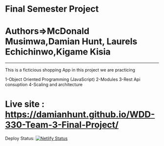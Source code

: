 # Final Semester Project 
# Authors=>McDonald Musimwa,Damian Hunt, Laurels Echichinwo,Kigame Kisia

-------------------------------------------------------------------------------------------------------------------------------
This is a ficticious shopping App in this project we are practicing 

1-Object Oriented Programming (JavaScript)
2-Modules
3-Rest Api consuption
4-Scaling and architecture

# Live site : https://damianhunt.github.io/WDD-330-Team-3-Final-Project/

Deploy Status: [![Netlify Status](https://api.netlify.com/api/v1/badges/6283ad9a-921a-4fe5-89f7-54db7a40ab05/deploy-status)](https://app.netlify.com/sites/fashionnova-wdd-330/deploys)